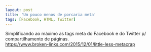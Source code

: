 ```yaml
---
layout: post
title: 'Um pouco menos de porcaria meta'
tags: [Facebook, HTML, Twitter]
---
```


Simplificando ao máximo as tags meta do Facebook e do Twitter p/ compartilhamento de páginas.<br>
<https://www.broken-links.com/2015/12/01/little-less-metacrap>
